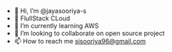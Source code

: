 - 👋 Hi, I’m @jayasooriya-s
- 👀 FlullStack CLoud
- 🌱 I’m currently learning AWS
- 💞️ I’m looking to collaborate on open source project
- 📫 How to reach me sjsooriya96@gmail.com

<!---
jayasooriya-s/jayasooriya-s is a ✨ special ✨ repository because its `README.md` (this file) appears on your GitHub profile.
You can click the Preview link to take a look at your changes.
--->

